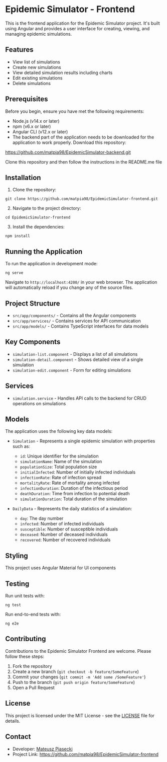 # Epidemic Simulator - Frontend

This is the frontend application for the Epidemic Simulator project. It's built using Angular and provides a user interface for creating, viewing, and managing epidemic simulations.

## Features

- View list of simulations
- Create new simulations
- View detailed simulation results including charts
- Edit existing simulations
- Delete simulations

## Prerequisites

Before you begin, ensure you have met the following requirements:

- Node.js (v14.x or later)
- npm (v6.x or later)
- Angular CLI (v12.x or later)
- The backend part of the application needs to be downloaded for the application to work properly. Download this repository:

https://github.com/matpia98/EpidemicSimulator-backend.git

Clone this repository and then follow the instructions in the README.me file

## Installation

1. Clone the repository:

```git
git clone https://github.com/matpia98/EpidemicSimulator-frontend.git
```

2. Navigate to the project directory:
   
```node
cd EpidemicSimulator-frontend
```

3. Install the dependencies:

```node
npm install
```

## Running the Application

To run the application in development mode:

```node
ng serve
```

Navigate to `http://localhost:4200/` in your web browser. The application will automatically reload if you change any of the source files.


## Project Structure

- `src/app/components/` - Contains all the Angular components
- `src/app/services/` - Contains services for API communication
- `src/app/models/` - Contains TypeScript interfaces for data models

## Key Components

- `simulation-list.component` - Displays a list of all simulations
- `simulation-detail.component` - Shows detailed view of a single simulation
- `simulation-edit.component` - Form for editing simulations

## Services

- `simulation.service` - Handles API calls to the backend for CRUD operations on simulations

## Models

The application uses the following key data models:

- `Simulation` - Represents a single epidemic simulation with properties such as:
  - `id`: Unique identifier for the simulation
  - `simulationName`: Name of the simulation
  - `populationSize`: Total population size
  - `initialInfected`: Number of initially infected individuals
  - `infectionRate`: Rate of infection spread
  - `mortalityRate`: Rate of mortality among infected
  - `infectionDuration`: Duration of the infectious period
  - `deathDuration`: Time from infection to potential death
  - `simulationDuration`: Total duration of the simulation

- `DailyData` - Represents the daily statistics of a simulation:
  - `day`: The day number
  - `infected`: Number of infected individuals
  - `susceptible`: Number of susceptible individuals
  - `deceased`: Number of deceased individuals
  - `recovered`: Number of recovered individuals


## Styling

This project uses Angular Material for UI components

## Testing

Run unit tests with:

```node
ng test
```

Run end-to-end tests with:

```node
ng e2e
```

## Contributing

Contributions to the Epidemic Simulator Frontend are welcome. Please follow these steps:

1. Fork the repository
2. Create a new branch (`git checkout -b feature/SomeFeature`)
3. Commit your changes (`git commit -m 'Add some /SomeFeature'`)
4. Push to the branch (`git push origin feature/SomeFeature`)
5. Open a Pull Request

## License

This project is licensed under the MIT License - see the [LICENSE](LICENSE.md) file for details.

## Contact

- Developer: [Mateusz Piasecki](https://github.com/matpia98)
- Project Link: https://github.com/matpia98/EpidemicSimulator-frontend

